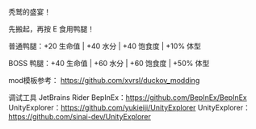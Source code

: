 秃鹫的盛宴！

先搬起，再按 E 食用鸭腿！

普通鸭腿：+20 生命值 | +40 水分 | +40 饱食度 | +10% 体型

BOSS 鸭腿：+40 生命值 | +60 水分 | +60 饱食度 | +50% 体型

mod模板参考：
https://github.com/xvrsl/duckov_modding

调试工具
JetBrains Rider
BepInEx：https://github.com/BepInEx/BepInEx
UnityExplorer：https://github.com/yukieiji/UnityExplorer
UnityExplorer：https://github.com/sinai-dev/UnityExplorer
